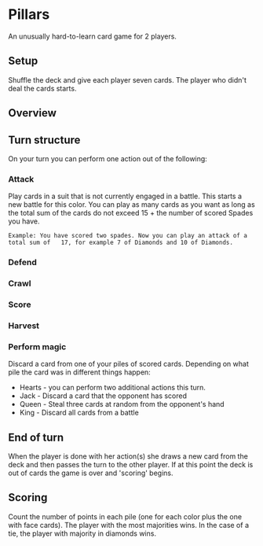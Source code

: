 # Pillars

An unusually hard-to-learn card game for 2 players.

## Setup

Shuffle the deck and give each player seven cards. The player who didn't deal the cards starts.

## Overview



## Turn structure

On your turn you can perform one action out of the following:

### Attack

Play cards in a suit that is not currently engaged in a battle. This starts a new battle for this color. You can play as many cards as you want as long as the total sum of the cards do not exceed 15 + the number of scored Spades you have.

	Example: You have scored two spades. Now you can play an attack of a total sum of 	17, for example 7 of Diamonds and 10 of Diamonds.



### Defend

### Crawl

### Score

### Harvest

### Perform magic

Discard a card from one of your piles of scored cards. Depending on what pile the card was in different things happen:

* Hearts - you can perform two additional actions this turn.
* Jack - Discard a card that the opponent has scored
* Queen - Steal three cards at random from the opponent's hand
* King - Discard all cards from a battle

## End of turn
When the player is done with her action(s) she draws a new card from the deck and then passes the turn to the other player. If at this point the deck is out of cards the game is over and 'scoring' begins.

Scoring
----

Count the number of points in each pile (one for each color plus the one with face cards). The player with the most majorities wins. In the case of a tie, the player with majority in diamonds wins.